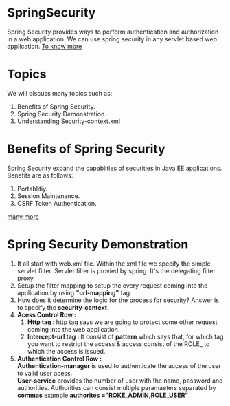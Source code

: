 # SpringSecurity
Spring Security provides ways to perform authentication and authorization in a web application. We can use spring security in any servlet based web application.
<a href="https://rprateek11.wixsite.com/prateekraj/single-post/Spring-Security">To know more</a>

# Topics
We will discuss many topics such as:
1. Benefits of Spring Security.
2. Spring Security Demonstration.
3. Understanding Security-context.xml 

# Benefits of Spring Security 
Spring Security expand the capablities of securities in Java EE applications.
Benefits are as follows:
1. Portablitiy.
2. Session Maintenance.
3. CSRF Token Authentication.

<a href="https://rprateek11.wixsite.com/prateekraj/single-post/Spring-Security">many more</a>


# Spring Security Demonstration

1. It all start with web.xml file. Within the xml file we specify the simple servlet filter. Servlet filter is provied by spring. It's the delegating filter proxy.
2. Setup the filter mapping to setup the every request coming into the application by using <b> "url-mapping"</b> tag.
3. How does it determine the logic for the process for security? Answer is to specify the <b>security-context</b>.
4. <b>Acess Control Row :</b> <br>
   1. <b>Http tag : </b> http tag says we are going to protect some other request coming into the web application.<br>
   2. <b>Intercept-url tag : </b> It consist of <b>pattern</b> which says that, for which tag you want to restrict the access & access consist of the ROLE_ to which the access is issued.
5. <b>Authentication Control Row :</b> <br>
    <b>Authentication-manager</b> is used to authenticate the access of the user to valid user acess.<br>
    <b>User-service</b> provides the number of user with the name, password and authorities. Authorities can consist multiple paramaeters separated by <b>commas</b> example <b>authorites ="ROKE_ADMIN,ROLE_USER"</b>.
